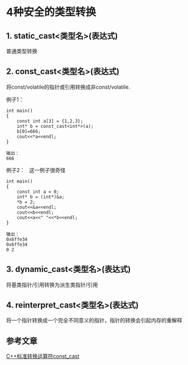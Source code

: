 # 4种安全的类型转换
## 1. static_cast<类型名>(表达式)
普通类型转换

## 2. const_cast<类型名>(表达式)
将const/volatile的指针或引用转换成非const/volatile.

例子1：
```
int main()
{	
  	const int a[3] = {1,2,3};
  	int* b = const_cast<int*>(a);
  	b[0]=666;
  	cout<<*a<<endl;
}

输出：
666
```

例子2：  
这一例子很奇怪
```
int main()
{	
	const int a = 0;
	int* b = (int*)&a;
	*b = 2;
	cout<<&a<<endl;
	cout<<b<<endl;
	cout<<a<<" "<<*b<<endl;
}

输出：
0x6ffe34
0x6ffe34
0 2
```


## 3. dynamic_cast<类型名>(表达式)
将基类指针/引用转换为派生类指针/引用

## 4. reinterpret_cast<类型名>(表达式)
将一个指针转换成一个完全不同意义的指针，指针的转换会引起内存的重解释

## 参考文章
[C++标准转换运算符const_cast](https://www.cnblogs.com/ider/archive/2011/07/22/cpp_cast_operator_part2.html)
